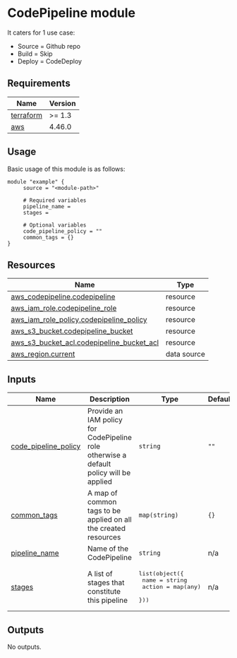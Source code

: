 # CodePipeline module

It caters for 1 use case:
- Source = Github repo
- Build = Skip
- Deploy = CodeDeploy

<!-- BEGIN_TF_DOCS -->
## Requirements

| Name | Version |
|------|---------|
| <a name="requirement_terraform"></a> [terraform](#requirement\_terraform) | >= 1.3 |
| <a name="requirement_aws"></a> [aws](#requirement\_aws) | 4.46.0 |
## Usage
Basic usage of this module is as follows:
```hcl
module "example" {
	 source = "<module-path>"

	 # Required variables
	 pipeline_name = 
	 stages = 

	 # Optional variables
	 code_pipeline_policy = ""
	 common_tags = {}
}
```
## Resources

| Name | Type |
|------|------|
| [aws_codepipeline.codepipeline](https://registry.terraform.io/providers/hashicorp/aws/4.46.0/docs/resources/codepipeline) | resource |
| [aws_iam_role.codepipeline_role](https://registry.terraform.io/providers/hashicorp/aws/4.46.0/docs/resources/iam_role) | resource |
| [aws_iam_role_policy.codepipeline_policy](https://registry.terraform.io/providers/hashicorp/aws/4.46.0/docs/resources/iam_role_policy) | resource |
| [aws_s3_bucket.codepipeline_bucket](https://registry.terraform.io/providers/hashicorp/aws/4.46.0/docs/resources/s3_bucket) | resource |
| [aws_s3_bucket_acl.codepipeline_bucket_acl](https://registry.terraform.io/providers/hashicorp/aws/4.46.0/docs/resources/s3_bucket_acl) | resource |
| [aws_region.current](https://registry.terraform.io/providers/hashicorp/aws/4.46.0/docs/data-sources/region) | data source |
## Inputs

| Name | Description | Type | Default | Required |
|------|-------------|------|---------|:--------:|
| <a name="input_code_pipeline_policy"></a> [code\_pipeline\_policy](#input\_code\_pipeline\_policy) | Provide an IAM policy for CodePipeline role otherwise a default policy will be applied | `string` | `""` | no |
| <a name="input_common_tags"></a> [common\_tags](#input\_common\_tags) | A map of common tags to be applied on all the created resources | `map(string)` | `{}` | no |
| <a name="input_pipeline_name"></a> [pipeline\_name](#input\_pipeline\_name) | Name of the CodePipeline | `string` | n/a | yes |
| <a name="input_stages"></a> [stages](#input\_stages) | A list of stages that constitute this pipeline | <pre>list(object({<br>    name   = string<br>    action = map(any)<br>  }))</pre> | n/a | yes |
## Outputs

No outputs.
<!-- END_TF_DOCS -->
